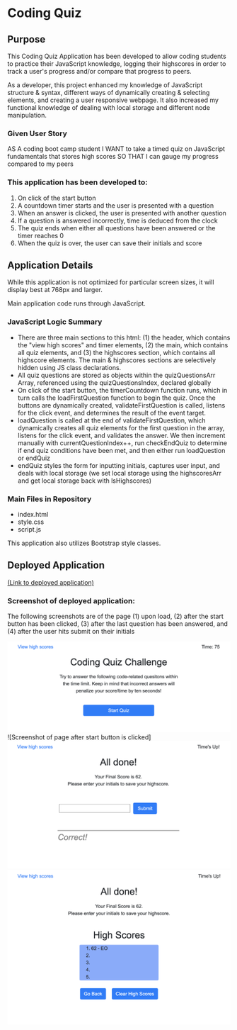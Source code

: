 # Coding Quiz

## Purpose

This Coding Quiz Application has been developed to allow coding students to practice their JavaScript knowledge, logging their highscores in order to track a user's progress and/or compare that progress to peers. 

As a developer, this project enhanced my knowledge of JavaScript structure & syntax, different ways of dynamically creating & selecting elements, and creating a user responsive webpage. It also increased my functional knowledge of dealing with local storage and different node manipulation.

### Given User Story

AS A coding boot camp student
I WANT to take a timed quiz on JavaScript fundamentals that stores high scores
SO THAT I can gauge my progress compared to my peers

### This application has been developed to:

1. On click of the start button
2. A countdown timer starts and the user is presented with a question
3. When an answer is clicked, the user is presented with another question
4. If a question is answered incorrectly, time is deduced from the clock
5. The quiz ends when either all questions have been answered or the timer reaches 0
6. When the quiz is over, the user can save their initials and score

## Application Details

While this application is not optimized for particular screen sizes, it will display best at 768px and larger.

Main application code runs through JavaScript.

### JavaScript Logic Summary

- There are three main sections to this html: (1) the header, which contains the "view high scores" and timer elements, (2) the main, which contains all quiz elements, and (3) the highscores section, which contains all highscore elements. The main & highscores sections are selectively hidden using JS class declarations.
- All quiz questions are stored as objects within the quizQuestionsArr Array, referenced using the quizQuestionsIndex, declared globally
- On click of the start button, the timerCountdown function runs, which in turn calls the loadFirstQuestion function to begin the quiz. Once the buttons are dynamically created, validateFirstQuestion is called, listens for the click event, and determines the result of the event target.
- loadQuestion is called at the end of validateFirstQuestion, which dynamically creates all quiz elements for the first question in the array, listens for the click event, and validates the answer. We then increment manually with currentQuestionIndex++, run checkEndQuiz to determine if end quiz conditions have been met, and then either run loadQuestion or endQuiz
- endQuiz styles the form for inputting initials, captures user input, and deals with local storage (we set local storage using the highscoresArr and get local storage back with lsHighscores)

### Main Files in Repository

- index.html
- style.css
- script.js

This application also utilizes Bootstrap style classes. 

## Deployed Application

[(Link to deployed application)](https://emmazart.github.io/coding-quiz/index.html)

### Screenshot of deployed application:

The following screenshots are of the page (1) upon load, (2) after the start button has been clicked, (3) after the last question has been answered, and (4) after the user hits submit on their initials

![Screenshot of page on load](./assets/images/screenshot-1.png)
![Screenshot of page after start button is clicked]
![Screenshot of page after last question has been answered](./assets/images/screenshot-initials.png)
![Screenshot of page after initials are submitted](./assets/images/screenshot-highscore.png)